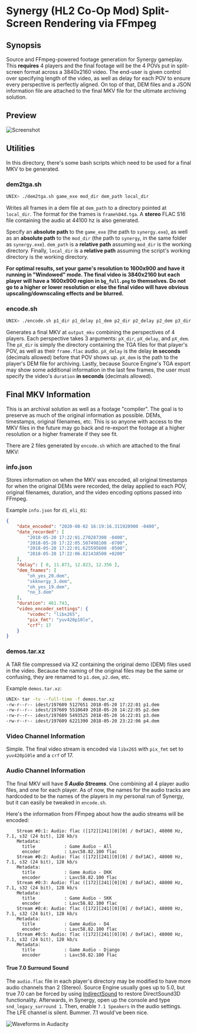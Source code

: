 # Synergy (HL2 Co-Op Mod) Split-Screen Rendering via FFmpeg

## Synopsis
Source and FFmpeg-powered footage generation for Synergy gameplay. This
**requires** 4 players and the final footage will be the 4 POVs put in
split-screen format across a 3840x2160 video. The end-user is given control
over specifying length of the video, as well as delay for each POV to ensure
every perspective is perfectly aligned. On top of that, DEM files and a JSON
information file are attached to the final MKV file for the ultimate archiving
solution.

## Preview
![Screenshot](../../../assets/synergy/preview.png)

## Utilities
In this directory, there's some bash scripts which need to be used for a final
MKV to be generated.

### dem2tga.sh
```bash
UNIX> ./dem2tga.sh game_exe mod_dir dem_path local_dir
```
Writes all frames in a dem file at `dem_path` to a directory pointed at
`local_dir`. The format for the frames is `frame%04d.tga`. A **stereo** FLAC
S16 file containing the audio at 44100 hz is also generated.

Specify an **absolute path** to the `game_exe` (the path to `synergy.exe`), as
well as an **absolute path** to the `mod_dir` (the path to `synergy`, in the
same folder as `synergy.exe`). `dem_path` is a **relative path** assuming
`mod_dir` is the working directory. Finally, `local_dir` is a **relative path**
assuming the script's working directory is the working directory.

**For optimal results, set your game's resolution to 1600x900 and have it
running in "Windowed" mode. The final video is 3840x2160 but each player will
have a 1600x900 region in `bg_full.png` to themselves. Do not go to a higher or
lower resolution or else the final video will have obvious
upscaling/downscaling effects and be blurred.**

### encode.sh
```bash
UNIX> ./encode.sh p1_dir p1_delay p1_dem p2_dir p2_delay p2_dem p3_dir p3_delay p3_dem p4_dir p4_delay p4_dem duration output_mkv
```
Generates a final MKV at `output_mkv` combining the perspectives of 4 players.
Each perspective takes 3 arguments: `pX_dir`, `pX_delay`, and `pX_dem`. The
`pX_dir` is simply the directory containing the TGA files for that player's
POV, as well as their `frame.flac` audio. `pX_delay` is the delay **in
seconds** (decimals allowed) before that POV shows up. `pX_dem` is the path to
the player's DEM file for archiving. Lastly, because Source Engine's TGA export
may show some additional information in the last few frames, the user must
specify the video's `duration` **in seconds** (decimals allowed).

## Final MKV Information
This is an archival solution as well as a footage "compiler". The goal is to
preserve as much of the original information as possible. DEMs, timestamps,
original filenames, etc. This is so anyone with access to the MKV files in the
future may go back and re-export the footage at a higher resolution or a higher
framerate if they see fit.

There are 2 files generated by `encode.sh` which are attached to the final MKV:

### info.json
Stores information on when the MKV was encoded, all original timestamps for
when the original DEMs were recorded, the delay applied to each POV, original
filenames, duration, and the video encoding options passed into FFmpeg.

Example `info.json` for `d1_eli_01`:
```json
{
	"date_encoded": "2020-08-02 16:19:16.311920900 -0400",
	"date_recorded": [
		"2018-05-20 17:22:01.270287300 -0400",
		"2018-05-20 17:22:05.507498100 -0700",
		"2018-05-20 17:22:01.625595600 -0500",
		"2018-05-20 17:22:06.821438500 +0200"
	],
	"delay": [ 0, 11.873, 12.823, 12.356 ],
	"dem_fnames": [
		"oh_yes_20.dem",
		"skknergy_3.dem",
		"oh_yes_19.dem",
		"no_3.dem"
	],
	"duration": 461.743,
	"video_encoder_settings": {
		"vcodec": "libx265",
		"pix_fmt": "yuv420p10le",
		"crf": 17
	}
}
```

### demos.tar.xz
A TAR file compressed via XZ containing the original demo (DEM) files used in
the video. Because the naming of the original files may be the same or
confusing, they are renamed to `p1.dem`, `p2.dem`, etc.

Example `demos.tar.xz`:
```bash
UNIX> tar -tv --full-time -f demos.tar.xz
-rw-r--r-- idest/197609 5127651 2018-05-20 17:22:01 p1.dem
-rw-r--r-- idest/197609 5510649 2018-05-20 14:22:05 p2.dem
-rw-r--r-- idest/197609 5493525 2018-05-20 16:22:01 p3.dem
-rw-r--r-- idest/197609 6221390 2018-05-20 23:22:06 p4.dem
```

### Video Channel Information
Simple. The final video stream is encoded via `libx265` with `pix_fmt` set to
`yuv420p10le` and a `crf` of 17.

### Audio Channel Information
The final MKV will have ***5 Audio Streams***. One combining all 4 player audio
files, and one for each player. As of now, the names for the audio tracks are
hardcoded to be the names of the players in my personal run of Synergy, but it
can easily be tweaked in `encode.sh`.

Here's the information from FFmpeg about how the audio streams will be encoded:
```
    Stream #0:1: Audio: flac ([172][241][0][0] / 0xF1AC), 48000 Hz, 7.1, s32 (24 bit), 128 kb/s
    Metadata:
      title           : Game Audio - All
      encoder         : Lavc58.82.100 flac
    Stream #0:2: Audio: flac ([172][241][0][0] / 0xF1AC), 48000 Hz, 7.1, s32 (24 bit), 128 kb/s
    Metadata:
      title           : Game Audio - DKK
      encoder         : Lavc58.82.100 flac
    Stream #0:3: Audio: flac ([172][241][0][0] / 0xF1AC), 48000 Hz, 7.1, s32 (24 bit), 128 kb/s
    Metadata:
      title           : Game Audio - SKK
      encoder         : Lavc58.82.100 flac
    Stream #0:4: Audio: flac ([172][241][0][0] / 0xF1AC), 48000 Hz, 7.1, s32 (24 bit), 128 kb/s
    Metadata:
      title           : Game Audio - D4
      encoder         : Lavc58.82.100 flac
    Stream #0:5: Audio: flac ([172][241][0][0] / 0xF1AC), 48000 Hz, 7.1, s32 (24 bit), 128 kb/s
    Metadata:
      title           : Game Audio - Django
      encoder         : Lavc58.82.100 flac
```

#### True 7.0 Surround Sound
The `audio.flac` file in each player's directory may be modified to have more
audio channels than 2 (Stereo). Source Engine usually goes up to 5.0, but true
7.0 can be forced by using [IndirectSound](https://www.indirectsound.com/) to
restore DirectSound3D functionality. Afterwards, in Synergy, open up the
console and type `snd_legacy_surround 1`. Then, enable `7.1 Speakers` in the
audio settings. The LFE channel is silent. Bummer. 7.1 would've been nice.

![Waveforms in Audacity](../../../assets/synergy/7.0_waveform.png)
